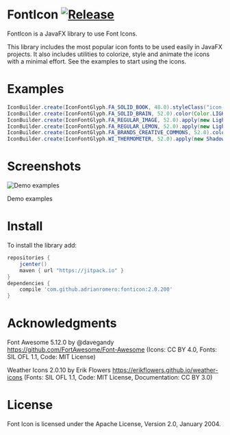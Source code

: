 FontIcon [![Release](https://jitpack.io/v/adrianromero/fonticon.svg)](https://jitpack.io/#adrianromero/fonticon)
========

FontIcon is a JavaFX library to use Font Icons.

This library includes the most popular icon fonts to be used easily in JavaFX projects. It also includes utilities to colorize, style and animate the icons with a minimal effort. See the examples to start using the icons.

Examples
========

```java
IconBuilder.create(IconFontGlyph.FA_SOLID_BOOK, 48.0).styleClass("icon-size").build()
IconBuilder.create(IconFontGlyph.FA_SOLID_BRAIN, 52.0).color(Color.LIGHTGRAY).shine(Color.YELLOW).build()
IconBuilder.create(IconFontGlyph.FA_REGULAR_IMAGE, 52.0).apply(new LightOn(Color.AQUA)).build()
IconBuilder.create(IconFontGlyph.FA_REGULAR_LEMON, 52.0).apply(new LightOff()).build()
IconBuilder.create(IconFontGlyph.FA_BRANDS_CREATIVE_COMMONS, 52.0).color(Color.RED).apply(new ShadowHigh(Color.BLUE)).build()
IconBuilder.create(IconFontGlyph.WI_THERMOMETER, 52.0).apply(new ShadowHole(Color.AZURE)).build()
```

Screenshots
===========

![Demo examples](https://raw.github.com/adrianromero/fonticon/master/screenshot-demo.png)

Demo examples

Install
=======

To install the library add:

   ```gradle
   repositories {
       jcenter()
       maven { url "https://jitpack.io" }
   }
   dependencies {
       compile 'com.github.adrianromero:fonticon:2.0.200'
   }
   ```

Acknowledgments
===============

Font Awesome 5.12.0 by @davegandy
https://github.com/FortAwesome/Font-Awesome
(Icons: CC BY 4.0, Fonts: SIL OFL 1.1, Code: MIT License)

Weather Icons 2.0.10 by Erik Flowers
https://erikflowers.github.io/weather-icons
(Fonts: SIL OFL 1.1, Code: MIT License, Documentation: CC BY 3.0)

License
=======

Font Icon is licensed under the Apache License, Version 2.0, January 2004.
